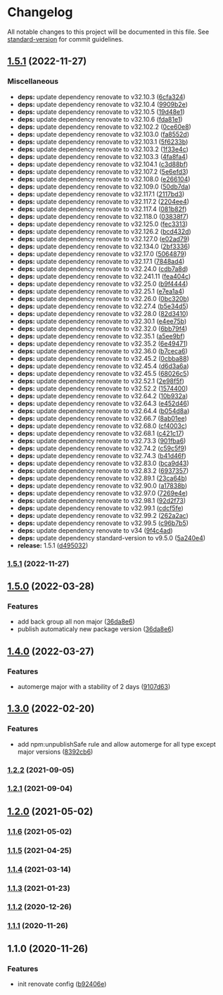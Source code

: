 # Changelog

All notable changes to this project will be documented in this file. See [standard-version](https://github.com/conventional-changelog/standard-version) for commit guidelines.

## [1.5.1](https://github.com/emmanuelgautier/renovate-config/compare/v1.5.0...v1.5.1) (2022-11-27)


### Miscellaneous

* **deps:** update dependency renovate to v32.10.3 ([6cfa324](https://github.com/emmanuelgautier/renovate-config/commit/6cfa3244dc3033c6204144df9776d00c524a59f9))
* **deps:** update dependency renovate to v32.10.4 ([9909b2e](https://github.com/emmanuelgautier/renovate-config/commit/9909b2e6b4d7c34245c210c7f5e0a398972e561c))
* **deps:** update dependency renovate to v32.10.5 ([19d48e1](https://github.com/emmanuelgautier/renovate-config/commit/19d48e15bc2949e918e00c97b23afba65d92c23b))
* **deps:** update dependency renovate to v32.10.6 ([fda81e1](https://github.com/emmanuelgautier/renovate-config/commit/fda81e13cf36d92b285746b13109942907bebc1d))
* **deps:** update dependency renovate to v32.102.2 ([0ce60e8](https://github.com/emmanuelgautier/renovate-config/commit/0ce60e803694b2e53153cda938b6eddedab0c31b))
* **deps:** update dependency renovate to v32.103.0 ([fa8552d](https://github.com/emmanuelgautier/renovate-config/commit/fa8552dc532aa1f62acd6d24afc0fd245d1aafdb))
* **deps:** update dependency renovate to v32.103.1 ([5f6233b](https://github.com/emmanuelgautier/renovate-config/commit/5f6233b35f7a2b3f12b8c48c9d2f99ac2e77afc3))
* **deps:** update dependency renovate to v32.103.2 ([1f33e4c](https://github.com/emmanuelgautier/renovate-config/commit/1f33e4c5ac84c5140f05bebedb7e748f59c58abe))
* **deps:** update dependency renovate to v32.103.3 ([4fa8fa4](https://github.com/emmanuelgautier/renovate-config/commit/4fa8fa43df7f2684ad6a96afd5ea8156bb69059a))
* **deps:** update dependency renovate to v32.104.1 ([c3d88bf](https://github.com/emmanuelgautier/renovate-config/commit/c3d88bff9824912a0a5c0c9aac1cf43026f0e7fe))
* **deps:** update dependency renovate to v32.107.2 ([5e6efd3](https://github.com/emmanuelgautier/renovate-config/commit/5e6efd3c0524265b603bc7d62694b38c97540eb4))
* **deps:** update dependency renovate to v32.108.0 ([e266104](https://github.com/emmanuelgautier/renovate-config/commit/e266104d4b6732050c6cffa9a4d791ad6bc4549e))
* **deps:** update dependency renovate to v32.109.0 ([50db7da](https://github.com/emmanuelgautier/renovate-config/commit/50db7daa6cb95018bedadbec3d179ac58bd11a72))
* **deps:** update dependency renovate to v32.117.1 ([2117bd3](https://github.com/emmanuelgautier/renovate-config/commit/2117bd380cad12b26b9f7a6d8922fa7f4ebde5ca))
* **deps:** update dependency renovate to v32.117.2 ([2204ee4](https://github.com/emmanuelgautier/renovate-config/commit/2204ee45b5f185e10fb20673b0f8244170b8e0e4))
* **deps:** update dependency renovate to v32.117.4 ([081b82f](https://github.com/emmanuelgautier/renovate-config/commit/081b82f8626b32f8da43493e5f7e30d395030730))
* **deps:** update dependency renovate to v32.118.0 ([03838f7](https://github.com/emmanuelgautier/renovate-config/commit/03838f7402fdae867c509cf674d8a38f1127a153))
* **deps:** update dependency renovate to v32.125.0 ([fec3313](https://github.com/emmanuelgautier/renovate-config/commit/fec33130b92a044d5201860452ae4e928cdc7908))
* **deps:** update dependency renovate to v32.126.2 ([bcd432d](https://github.com/emmanuelgautier/renovate-config/commit/bcd432d4524e64c38df8f58a85e40e6d80f1aef0))
* **deps:** update dependency renovate to v32.127.0 ([e02ad79](https://github.com/emmanuelgautier/renovate-config/commit/e02ad79c8dee676d8dbbb4eb64fac9602e117820))
* **deps:** update dependency renovate to v32.134.0 ([2bf3336](https://github.com/emmanuelgautier/renovate-config/commit/2bf3336768adee373091e9aa5284d7d948084b21))
* **deps:** update dependency renovate to v32.17.0 ([5064879](https://github.com/emmanuelgautier/renovate-config/commit/5064879173f00fdeb41561b9f3a61c25736ab454))
* **deps:** update dependency renovate to v32.17.1 ([7848ad4](https://github.com/emmanuelgautier/renovate-config/commit/7848ad40a649c411a232b72d86c855e7d6346cb8))
* **deps:** update dependency renovate to v32.24.0 ([cdb7a8d](https://github.com/emmanuelgautier/renovate-config/commit/cdb7a8df2b00463fbbe790c111e1ca398849b8c4))
* **deps:** update dependency renovate to v32.241.11 ([fea404c](https://github.com/emmanuelgautier/renovate-config/commit/fea404c7d8aca45ecc617b63bf0098d866d23bba))
* **deps:** update dependency renovate to v32.25.0 ([b9f4444](https://github.com/emmanuelgautier/renovate-config/commit/b9f444473226dcdb73dcd784afb99d53aa918aab))
* **deps:** update dependency renovate to v32.25.1 ([e7ea1a4](https://github.com/emmanuelgautier/renovate-config/commit/e7ea1a459ab2eea0c5bbfd6ff023ab3502debefa))
* **deps:** update dependency renovate to v32.26.0 ([0bc320b](https://github.com/emmanuelgautier/renovate-config/commit/0bc320bbd8ab7af9dcd3fd13bc629ecff6bc6c21))
* **deps:** update dependency renovate to v32.27.4 ([b5e34d5](https://github.com/emmanuelgautier/renovate-config/commit/b5e34d53efc6e54186992343d75404c3c6c29078))
* **deps:** update dependency renovate to v32.28.0 ([82d3410](https://github.com/emmanuelgautier/renovate-config/commit/82d3410f5cd42dd2360ffbedac6aa0dab2632b48))
* **deps:** update dependency renovate to v32.30.1 ([e4ee75b](https://github.com/emmanuelgautier/renovate-config/commit/e4ee75b1fd769d8b6f7f90488875825fdff84da3))
* **deps:** update dependency renovate to v32.32.0 ([6bb79f4](https://github.com/emmanuelgautier/renovate-config/commit/6bb79f46659a3afb0950c853edf7807479595254))
* **deps:** update dependency renovate to v32.35.1 ([a5ee9bf](https://github.com/emmanuelgautier/renovate-config/commit/a5ee9bf1b3033d6849ec90f81c37b6b56d3a10c5))
* **deps:** update dependency renovate to v32.35.2 ([6e49471](https://github.com/emmanuelgautier/renovate-config/commit/6e4947180f0eafa37c13de7d925d6ebe5d95086c))
* **deps:** update dependency renovate to v32.36.0 ([b7ceca6](https://github.com/emmanuelgautier/renovate-config/commit/b7ceca64ada1ccd786393ede1ed9713c72cd3147))
* **deps:** update dependency renovate to v32.45.2 ([0cbba88](https://github.com/emmanuelgautier/renovate-config/commit/0cbba88f7443a6e7c760084c95a60cdfb7e25901))
* **deps:** update dependency renovate to v32.45.4 ([d6d3a6a](https://github.com/emmanuelgautier/renovate-config/commit/d6d3a6ad66690aefe8368b9ca15925fb81990fcc))
* **deps:** update dependency renovate to v32.45.5 ([68026c5](https://github.com/emmanuelgautier/renovate-config/commit/68026c5a5a3bf2be4705de08d9b4c9bd198da218))
* **deps:** update dependency renovate to v32.52.1 ([2e98f5f](https://github.com/emmanuelgautier/renovate-config/commit/2e98f5f4f88a470ec5fea14761fbdccd3e1fe7ef))
* **deps:** update dependency renovate to v32.52.2 ([1574400](https://github.com/emmanuelgautier/renovate-config/commit/15744000ab8552b640b3182bda8aaef84da65e3f))
* **deps:** update dependency renovate to v32.64.2 ([10b932a](https://github.com/emmanuelgautier/renovate-config/commit/10b932a39d1727829bc48470965f6ab72b056e7f))
* **deps:** update dependency renovate to v32.64.3 ([e452d46](https://github.com/emmanuelgautier/renovate-config/commit/e452d46312b455097aeef39b1b0cf27f84377925))
* **deps:** update dependency renovate to v32.64.4 ([b054d8a](https://github.com/emmanuelgautier/renovate-config/commit/b054d8af65474cbbcb83261c7ef6611a4aa7db7c))
* **deps:** update dependency renovate to v32.66.7 ([8ab01ee](https://github.com/emmanuelgautier/renovate-config/commit/8ab01ee671eb73b976c2dcf794ec8cd05678d80e))
* **deps:** update dependency renovate to v32.68.0 ([cf4003c](https://github.com/emmanuelgautier/renovate-config/commit/cf4003cfb6631a500114efb0b2967968932e1c1a))
* **deps:** update dependency renovate to v32.68.1 ([c421c17](https://github.com/emmanuelgautier/renovate-config/commit/c421c179f60af35440a15ede8e01bb88d8e08551))
* **deps:** update dependency renovate to v32.73.3 ([901fba6](https://github.com/emmanuelgautier/renovate-config/commit/901fba6a4b9d0db3af28f8839135ee70528aa87e))
* **deps:** update dependency renovate to v32.74.2 ([c59c5f9](https://github.com/emmanuelgautier/renovate-config/commit/c59c5f9a0b4431045f3861539f7613798934bce4))
* **deps:** update dependency renovate to v32.74.3 ([b41d46f](https://github.com/emmanuelgautier/renovate-config/commit/b41d46fa804c557431150c71c0440435cc37c9b0))
* **deps:** update dependency renovate to v32.83.0 ([bca9d43](https://github.com/emmanuelgautier/renovate-config/commit/bca9d435d508029a6e6dc286866ee0671d8f9ac2))
* **deps:** update dependency renovate to v32.83.2 ([6937357](https://github.com/emmanuelgautier/renovate-config/commit/6937357984db945c295fe228a419252818827e9e))
* **deps:** update dependency renovate to v32.89.1 ([23ca64b](https://github.com/emmanuelgautier/renovate-config/commit/23ca64b6aa4a4cb7a5559243930d9a438451d6a9))
* **deps:** update dependency renovate to v32.90.0 ([a17838b](https://github.com/emmanuelgautier/renovate-config/commit/a17838b03d83fd59bb699c91afd18d4a73787515))
* **deps:** update dependency renovate to v32.97.0 ([7269e4e](https://github.com/emmanuelgautier/renovate-config/commit/7269e4ec25f8d0269b50c14108178dc3830a105b))
* **deps:** update dependency renovate to v32.98.1 ([92d2f73](https://github.com/emmanuelgautier/renovate-config/commit/92d2f734035fec7c37cf8e10163da6085c9d4531))
* **deps:** update dependency renovate to v32.99.1 ([cdcf5fe](https://github.com/emmanuelgautier/renovate-config/commit/cdcf5febdefc15ff45fba52507c55e675005575d))
* **deps:** update dependency renovate to v32.99.2 ([262a2ac](https://github.com/emmanuelgautier/renovate-config/commit/262a2acf663cee18a2c7b631f827901627ea9f80))
* **deps:** update dependency renovate to v32.99.5 ([c96b7b5](https://github.com/emmanuelgautier/renovate-config/commit/c96b7b5cc19b506cbe3b554180f758217b2e19e0))
* **deps:** update dependency renovate to v34 ([9f4c4ad](https://github.com/emmanuelgautier/renovate-config/commit/9f4c4ade5c6270789833136ee5b78882aa26a75d))
* **deps:** update dependency standard-version to v9.5.0 ([5a240e4](https://github.com/emmanuelgautier/renovate-config/commit/5a240e493e7ec743c2404ac7a571abf262392288))
* **release:** 1.5.1 ([d495032](https://github.com/emmanuelgautier/renovate-config/commit/d495032bd22450519754e73c852ab9e2e4413998))

### [1.5.1](https://github.com/emmanuelgautier/renovate-config/compare/v1.5.0...v1.5.1) (2022-11-27)

## [1.5.0](https://github.com/emmanuelgautier/renovate-config/compare/v1.4.0...v1.5.0) (2022-03-28)


### Features

* add back group all non major ([36da8e6](https://github.com/emmanuelgautier/renovate-config/commit/36da8e6a8eff3626a98a7e498d021026a9be7ba8))
* publish automaticaly new package version ([36da8e6](https://github.com/emmanuelgautier/renovate-config/commit/36da8e6a8eff3626a98a7e498d021026a9be7ba8))

## [1.4.0](https://github.com/emmanuelgautier/renovate-config/compare/v1.3.0...v1.4.0) (2022-03-27)


### Features

* automerge major with a stability of 2 days ([9107d63](https://github.com/emmanuelgautier/renovate-config/commit/9107d6329ac5bcb1344cb2a4efce3828f1a277ed))

## [1.3.0](https://github.com/emmanuelgautier/renovate-config/compare/v1.2.2...v1.3.0) (2022-02-20)


### Features

* add npm:unpublishSafe rule and allow automerge for all type except major versions ([8392cb6](https://github.com/emmanuelgautier/renovate-config/commit/8392cb61cc4b5082c0258465f6b64391884c7356))

### [1.2.2](https://github.com/emmanuelgautier/renovate-config/compare/v1.2.1...v1.2.2) (2021-09-05)

### [1.2.1](https://github.com/emmanuelgautier/renovate-config/compare/v1.2.0...v1.2.1) (2021-09-04)

## [1.2.0](https://github.com/emmanuelgautier/renovate-config/compare/v1.1.6...v1.2.0) (2021-05-02)

### [1.1.6](https://github.com/emmanuelgautier/renovate-config/compare/v1.1.5...v1.1.6) (2021-05-02)

### [1.1.5](https://github.com/emmanuelgautier/renovate-config/compare/v1.1.4...v1.1.5) (2021-04-25)

### [1.1.4](https://github.com/emmanuelgautier/renovate-config/compare/v1.1.3...v1.1.4) (2021-03-14)

### [1.1.3](https://github.com/emmanuelgautier/renovate-config/compare/v1.1.2...v1.1.3) (2021-01-23)

### [1.1.2](https://github.com/emmanuelgautier/renovate-config/compare/v1.1.1...v1.1.2) (2020-12-26)

### [1.1.1](https://github.com/emmanuelgautier/renovate-config/compare/v1.1.0...v1.1.1) (2020-11-26)

## 1.1.0 (2020-11-26)


### Features

* init renovate config ([b92406e](https://github.com/emmanuelgautier/renovate-config/commit/b92406ea1528844540956db08447c63643d2ba07))
